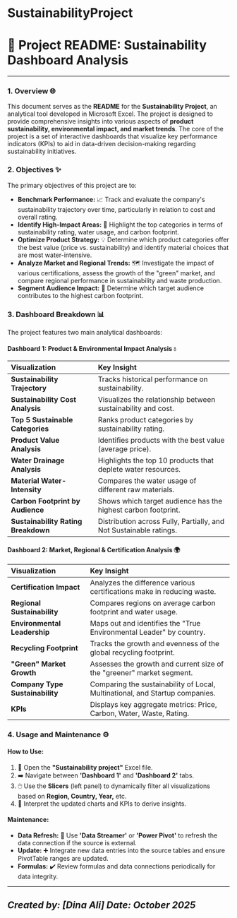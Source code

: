 # SustainabilityProject


# 🌳 Project README: Sustainability Dashboard Analysis

---

### 1. Overview 🌐

This document serves as the **README** for the **Sustainability Project**, an analytical tool developed in Microsoft Excel. The project is designed to provide comprehensive insights into various aspects of **product sustainability, environmental impact, and market trends**. The core of the project is a set of interactive dashboards that visualize key performance indicators (KPIs) to aid in data-driven decision-making regarding sustainability initiatives.

### 2. Objectives ✨

The primary objectives of this project are to:

* **Benchmark Performance:** 📈 Track and evaluate the company's sustainability trajectory over time, particularly in relation to cost and overall rating.
* **Identify High-Impact Areas:** 🎯 Highlight the top categories in terms of sustainability rating, water usage, and carbon footprint.
* **Optimize Product Strategy:** 💡 Determine which product categories offer the best value (price vs. sustainability) and identify material choices that are most water-intensive.
* **Analyze Market and Regional Trends:** 🗺️ Investigate the impact of various certifications, assess the growth of the "green" market, and compare regional performance in sustainability and waste production.
* **Segment Audience Impact:** 👤 Determine which target audience contributes to the highest carbon footprint.

### 3. Dashboard Breakdown 📊

The project features two main analytical dashboards:

#### Dashboard 1: Product & Environmental Impact Analysis 💧

| Visualization | Key Insight |
| :--- | :--- |
| **Sustainability Trajectory** | Tracks historical performance on sustainability. |
| **Sustainability Cost Analysis** | Visualizes the relationship between sustainability and cost. |
| **Top 5 Sustainable Categories** | Ranks product categories by sustainability rating. |
| **Product Value Analysis** | Identifies products with the best value (average price). |
| **Water Drainage Analysis** | Highlights the top 10 products that deplete water resources. |
| **Material Water-Intensity** | Compares the water usage of different raw materials. |
| **Carbon Footprint by Audience** | Shows which target audience has the highest carbon footprint. |
| **Sustainability Rating Breakdown** | Distribution across Fully, Partially, and Not Sustainable ratings. |

#### Dashboard 2: Market, Regional & Certification Analysis 🌍

| Visualization | Key Insight |
| :--- | :--- |
| **Certification Impact** | Analyzes the difference various certifications make in reducing waste. |
| **Regional Sustainability** | Compares regions on average carbon footprint and water usage. |
| **Environmental Leadership** | Maps out and identifies the "True Environmental Leader" by country. |
| **Recycling Footprint** | Tracks the growth and evenness of the global recycling footprint. |
| **"Green" Market Growth** | Assesses the growth and current size of the "greener" market segment. |
| **Company Type Sustainability** | Comparing the sustainability of Local, Multinational, and Startup companies. |
| **KPIs** | Displays key aggregate metrics: Price, Carbon, Water, Waste, Rating. |

### 4. Usage and Maintenance ⚙️

#### How to Use:

1.  📂 Open the **"Sustainability project"** Excel file.
2.  ➡️ Navigate between **'Dashboard 1'** and **'Dashboard 2'** tabs.
3.  🖱️ Use the **Slicers** (left panel) to dynamically filter all visualizations based on **Region, Country, Year,** etc.
4.  🧠 Interpret the updated charts and KPIs to derive insights.

#### Maintenance:

* **Data Refresh:** 🔄 Use **'Data Streamer'** or **'Power Pivot'** to refresh the data connection if the source is external.
* **Update:** ➕ Integrate new data entries into the source tables and ensure PivotTable ranges are updated.
* **Formulas:** ✔️ Review formulas and data connections periodically for data integrity.

---
*Created by: [Dina Ali]*
*Date: October 2025*
---
